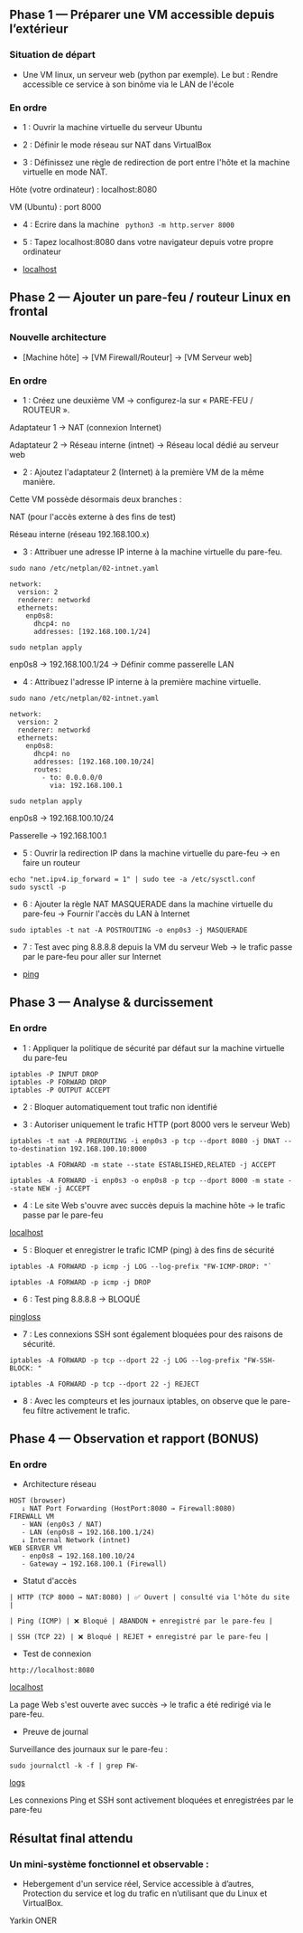 ## Phase 1 — Préparer une VM accessible depuis l’extérieur

### Situation de départ

- Une VM linux, un serveur web (python par exemple).
Le but : Rendre accessible ce service à son binôme via le LAN de l'école

### En ordre
- 1 : Ouvrir la machine virtuelle du serveur Ubuntu

- 2 : Définir le mode réseau sur NAT dans VirtualBox

- 3 : Définissez une règle de redirection de port entre l'hôte et la machine virtuelle en mode NAT.

Hôte (votre ordinateur) : localhost:8080

VM (Ubuntu) : port 8000

- 4 : Ecrire dans la machine ```` python3 -m http.server 8000````

- 5 : Tapez localhost:8080 dans votre navigateur depuis votre propre ordinateur



- [localhost](localhost.png)




##  Phase 2 — Ajouter un pare-feu / routeur Linux en frontal

### Nouvelle architecture

- [Machine hôte] → [VM Firewall/Routeur] → [VM Serveur web]

### En ordre

- 1 : Créez une deuxième VM → configurez-la sur « PARE-FEU / ROUTEUR ».

Adaptateur 1 → NAT (connexion Internet)

Adaptateur 2 → Réseau interne (intnet) → Réseau local dédié au serveur web

- 2 : Ajoutez l'adaptateur 2 (Internet) à la première VM de la même manière.

Cette VM possède désormais deux branches :

NAT (pour l'accès externe à des fins de test)

Réseau interne (réseau 192.168.100.x)

- 3 : Attribuer une adresse IP interne à la machine virtuelle du pare-feu.
````
sudo nano /etc/netplan/02-intnet.yaml

network:
  version: 2
  renderer: networkd
  ethernets:
    enp0s8:
      dhcp4: no
      addresses: [192.168.100.1/24]

sudo netplan apply
````


enp0s8 → 192.168.100.1/24 → Définir comme passerelle LAN

- 4 : Attribuez l'adresse IP interne à la première machine virtuelle.
````
sudo nano /etc/netplan/02-intnet.yaml

network:
  version: 2
  renderer: networkd
  ethernets:
    enp0s8:
      dhcp4: no
      addresses: [192.168.100.10/24]
      routes:
        - to: 0.0.0.0/0
          via: 192.168.100.1

sudo netplan apply
````

enp0s8 → 192.168.100.10/24

Passerelle → 192.168.100.1

- 5 : Ouvrir la redirection IP dans la machine virtuelle du pare-feu → en faire un routeur
````
echo "net.ipv4.ip_forward = 1" | sudo tee -a /etc/sysctl.conf
sudo sysctl -p
````

- 6 : Ajouter la règle NAT MASQUERADE dans la machine virtuelle du pare-feu → Fournir l'accès du LAN à Internet
````
sudo iptables -t nat -A POSTROUTING -o enp0s3 -j MASQUERADE
````

- 7 : Test avec ping 8.8.8.8 depuis la VM du serveur Web → le trafic passe par le pare-feu pour aller sur Internet


- [ping](ping.png)

## Phase 3 — Analyse & durcissement

### En ordre

- 1 : Appliquer la politique de sécurité par défaut sur la machine virtuelle du pare-feu

````
iptables -P INPUT DROP
iptables -P FORWARD DROP
iptables -P OUTPUT ACCEPT
````
- 2 : Bloquer automatiquement tout trafic non identifié

- 3 : Autoriser uniquement le trafic HTTP (port 8000 vers le serveur Web)

````
iptables -t nat -A PREROUTING -i enp0s3 -p tcp --dport 8080 -j DNAT --to-destination 192.168.100.10:8000

iptables -A FORWARD -m state --state ESTABLISHED,RELATED -j ACCEPT

iptables -A FORWARD -i enp0s3 -o enp0s8 -p tcp --dport 8000 -m state --state NEW -j ACCEPT
````

- 4 : Le site Web s'ouvre avec succès depuis la machine hôte → le trafic passe par le pare-feu

[localhost](localhost.png)

- 5 : Bloquer et enregistrer le trafic ICMP (ping) à des fins de sécurité
````
iptables -A FORWARD -p icmp -j LOG --log-prefix "FW-ICMP-DROP: "`

iptables -A FORWARD -p icmp -j DROP
````

- 6 : Test ping 8.8.8.8 → BLOQUÉ

[pingloss](pingloss.png)

- 7 : Les connexions SSH sont également bloquées pour des raisons de sécurité.
````
iptables -A FORWARD -p tcp --dport 22 -j LOG --log-prefix "FW-SSH-BLOCK: "

iptables -A FORWARD -p tcp --dport 22 -j REJECT
````

- 8 : Avec les compteurs et les journaux iptables, on observe que le pare-feu filtre activement le trafic.

## Phase 4 — Observation et rapport (BONUS)

### En ordre

- Architecture réseau
````
HOST (browser)
   ↓ NAT Port Forwarding (HostPort:8080 → Firewall:8080)
FIREWALL VM
   - WAN (enp0s3 / NAT)
   - LAN (enp0s8 → 192.168.100.1/24)
   ↓ Internal Network (intnet)
WEB SERVER VM
   - enp0s8 → 192.168.100.10/24
   - Gateway → 192.168.100.1 (Firewall)
````

- Statut d'accès
````
| HTTP (TCP 8000 → NAT:8080) | ✅ Ouvert | consulté via l'hôte du site |

| Ping (ICMP) | ❌ Bloqué | ABANDON + enregistré par le pare-feu |

| SSH (TCP 22) | ❌ Bloqué | REJET + enregistré par le pare-feu |
````
- Test de connexion

````http://localhost:8080````

[localhost](localhost.png)

La page Web s'est ouverte avec succès → le trafic a été redirigé via le pare-feu.

- Preuve de journal

Surveillance des journaux sur le pare-feu :

````sudo journalctl -k -f | grep FW- ````

[logs](logs.png)

Les connexions Ping et SSH sont activement bloquées et enregistrées par le pare-feu

## Résultat final attendu
### Un mini-système fonctionnel et observable :

- Hebergement d'un service réel,
Service accessible à d’autres,
Protection du service et log du trafic en n’utilisant que du Linux et VirtualBox.


Yarkin ONER
